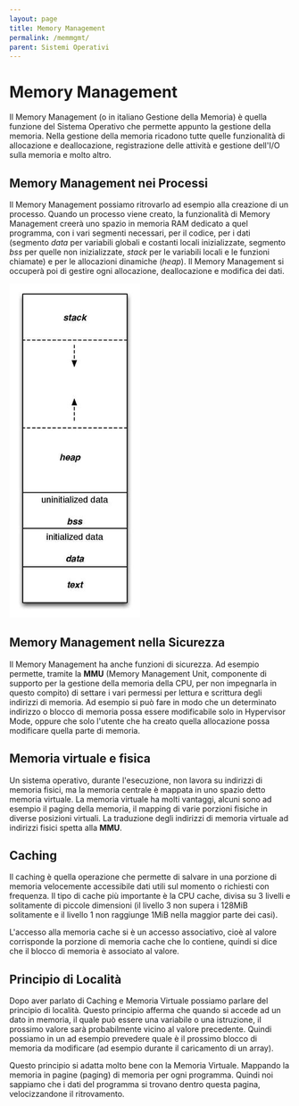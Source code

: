 ```yaml
---
layout: page
title: Memory Management
permalink: /memmgmt/
parent: Sistemi Operativi
---
```


# Memory Management

Il Memory Management (o in italiano Gestione della Memoria) è quella funzione del Sistema Operativo che permette appunto la gestione della memoria. Nella gestione della memoria ricadono tutte quelle funzionalità di allocazione e deallocazione, registrazione delle attività e gestione dell'I/O sulla memoria e molto altro.

## Memory Management nei Processi

Il Memory Management possiamo ritrovarlo ad esempio alla creazione di un processo. Quando un processo viene creato, la funzionalità di Memory Management creerà uno spazio in memoria RAM dedicato a quel programma, con i vari segmenti necessari, per il codice, per i dati (segmento _data_ per variabili globali e costanti locali inizializzate, segmento _bss_ per quelle non inizializzate, _stack_ per le variabili locali e le funzioni chiamate) e per le allocazioni dinamiche (_heap_).
Il Memory Management si occuperà poi di gestire ogni allocazione, deallocazione e modifica dei dati.

![memlayout](assets/images/processmemlayout.jpg)


## Memory Management nella Sicurezza

Il Memory Management ha anche funzioni di sicurezza. Ad esempio permette, tramite la **MMU** (Memory Management Unit, componente di supporto per la gestione della memoria della CPU, per non impegnarla in questo compito) di settare i vari permessi per lettura e scrittura degli indirizzi di memoria. Ad esempio si può fare in modo che un determinato indirizzo o blocco di memoria possa essere modificabile solo in Hypervisor Mode, oppure che solo l'utente che ha creato quella allocazione possa modificare quella parte di memoria.

## Memoria virtuale e fisica

Un sistema operativo, durante l'esecuzione, non lavora su indirizzi di memoria fisici, ma la memoria centrale è mappata in uno spazio detto memoria virtuale. La memoria virtuale ha molti vantaggi, alcuni sono ad esempio il paging della memoria, il mapping di varie porzioni fisiche in diverse posizioni virtuali.
La traduzione degli indirizzi di memoria virtuale ad indirizzi fisici spetta alla **MMU**.

## Caching

Il caching è quella operazione che permette di salvare in una porzione di memoria velocemente accessibile dati utili sul momento o richiesti con frequenza. Il tipo di cache più importante è la CPU cache, divisa su 3 livelli e solitamente di piccole dimensioni (il livello 3 non supera i 128MiB solitamente e il livello 1 non raggiunge 1MiB nella maggior parte dei casi).

L'accesso alla memoria cache si è un accesso associativo, cioè al valore corrisponde la porzione di memoria cache che lo contiene, quindi si dice che il blocco di memoria è associato al valore.

## Principio di Località

Dopo aver parlato di Caching e Memoria Virtuale possiamo parlare del principio di località. Questo principio afferma che quando si accede ad un dato in memoria, il quale può essere una variabile o una istruzione, il prossimo valore sarà probabilmente vicino al valore precedente. Quindi possiamo in un ad esempio prevedere quale è il prossimo blocco di memoria da modificare (ad esempio durante il caricamento di un array).

Questo principio si adatta molto bene con la Memoria Virtuale. Mappando la memoria in pagine (paging) di memoria per ogni programma. Quindi noi sappiamo che i dati del programma si trovano dentro questa pagina, velocizzandone il ritrovamento.